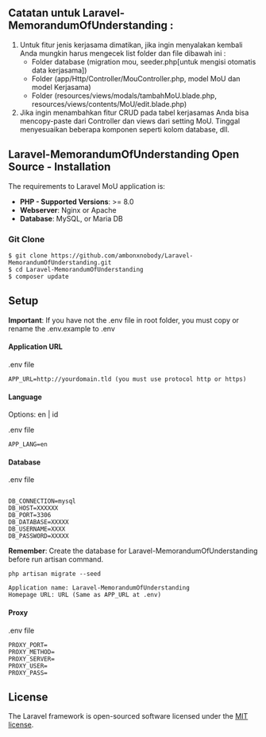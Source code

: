 ## Catatan untuk Laravel-MemorandumOfUnderstanding :
1. Untuk fitur jenis kerjasama dimatikan, jika ingin menyalakan kembali Anda mungkin harus mengecek list folder dan file dibawah ini :
	- Folder database (migration mou, seeder.php[untuk mengisi otomatis data kerjasama])
	- Folder (app/Http/Controller/MouController.php, model MoU dan model Kerjasama)
	- Folder (resources/views/modals/tambahMoU.blade.php, resources/views/contents/MoU/edit.blade.php)
2. Jika ingin menambahkan fitur CRUD pada tabel kerjasamas Anda bisa mencopy-paste dari Controller dan views dari setting MoU. Tinggal menyesuaikan beberapa komponen seperti kolom database, dll.

## Laravel-MemorandumOfUnderstanding Open Source - Installation

The requirements to Laravel MoU application is:

- **PHP - Supported Versions**: >= 8.0
- **Webserver**: Nginx or Apache
- **Database**: MySQL, or Maria DB

### Git Clone

```
$ git clone https://github.com/ambonxnobody/Laravel-MemorandumOfUnderstanding.git
$ cd Laravel-MemorandumOfUnderstanding
$ composer update
```

## Setup

**Important**: If you have not the .env file in root folder, you must copy or rename the .env.example to .env

#### Application URL

.env file

```
APP_URL=http://yourdomain.tld (you must use protocol http or https)
```

#### Language

Options: en | id

.env file

```
APP_LANG=en
```

#### Database

.env file

```

DB_CONNECTION=mysql
DB_HOST=XXXXXX
DB_PORT=3306
DB_DATABASE=XXXXX
DB_USERNAME=XXXX
DB_PASSWORD=XXXXX
```

**Remember**: Create the database for Laravel-MemorandumOfUnderstanding before run artisan command.

```
php artisan migrate --seed
```

```
Application name: Laravel-MemorandumOfUnderstanding
Homepage URL: URL (Same as APP_URL at .env)
```

#### Proxy

.env file

```
PROXY_PORT=
PROXY_METHOD=
PROXY_SERVER=
PROXY_USER=
PROXY_PASS=
```

## License

The Laravel framework is open-sourced software licensed under the [MIT license](https://opensource.org/licenses/MIT).
